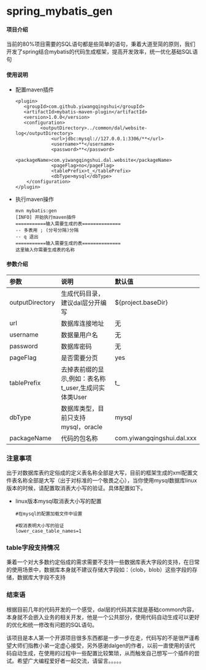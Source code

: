 # spring_mybatis_gen

#### 项目介绍
当前的80%项目需要的SQL语句都是些简单的语句，秉着大道至简的原则，我们开发了spring结合mybatis的代码生成框架，提高开发效率，统一优化基础SQL语句



#### 使用说明

* 配置maven插件

  ~~~
  <plugin>
     <groupId>com.github.yiwangqingshui</groupId>
     <artifactId>mybatis-maven-plugin</artifactId>
     <version>1.0.0</version>
     <configuration>
           <outputDirectory>../common/dal/website-log</outputDirectory>
               <url>jdbc:mysql://127.0.0.1:3306/**</url>
               <username>**</username>
               <password>**</password>
               <packageName>com.yiwangqingshui.dal.website</packageName>
               <pageFlag>no</pageFlag>
               <tablePrefix>t_</tablePrefix>
               <dbType>mysql</dbType>
      </configuration>
  </plugin>
  ~~~

  

* 执行maven操作

  ~~~
  mvn mybatis:gen
  [INFO] 开始执行maven插件
  ===========输入需要生成的表==============
  -- 多表用 ; (分号分隔)分隔
  -- q 退出
  ===========输入需要生成的表==============
  这里输入你需要生成表的名称
  
  ~~~

  

####  参数介绍

|   参数 |说明               |默认值
|:---      |:---               |:---|
|  outputDirectory|生成代码目录，建议dal层分开编写|${project.baseDir}|
|url|数据库连接地址|无|
|username|数据量用户名|无|
|password|数据库密码|无|
|pageFlag |是否需要分页|yes|
|tablePrefix|去掉表前缀的显示,例如：表名称t_user,生成问实体类User|t_|
|dbType|数据库类型，目前只支持mysql，oracle|mysql|
|packageName|代码的包名称|com.yiwangqingshui.dal.xxx|



### 注意事项

出于对数据库表约定俗成的定义表名称全部是大写，目前的框架生成的xml配置文件表名称全部是大写（出于对标准的一个敬畏之心），当你使用mysql数据库linux版本的时候，请配置取消表大小写的验证。具体配置如下。

* linux版本mysql取消表大小写的配置

  ~~~
  #在mysql的配置加载文件中设置
  
  #取消表明大小写的验证
  lower_case_table_names=1
  ~~~

  

### table字段支持情况

秉着一个对大多数约定俗成的需求需要不支持一些数据库表大字段的支持，在日常的使用场景中，数据库本身就不建议存储大字段如：（clob，blob）这些字段的存储，数据库大字段不支持



### 结束语

​      根据目前几年的代码开发的一个感受，dal层的代码其实就是基础common内容，本身就不会嵌入业务的相关开发，他是一个公共部分，使用代码自动生成可以更好的优化和统一修改有问题的SQL语句。

​      该项目是本人第一个开源项目很多东西都是一步一步在走，代码写的不是很严谨希望大师们指教小弟一定虚心接受，另外感谢dalgen的作者，以前一直使用的该代码自动生成，在使用的过程中一些配置比较繁琐，从而触发自己想写一个插件的尝试。希望广大编程爱好者一起交流，请留言。。。。。
